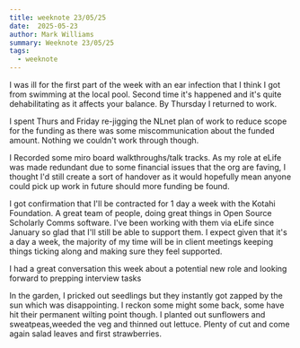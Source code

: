 ```yaml
---
title: weeknote 23/05/25
date:  2025-05-23
author: Mark Williams
summary: Weeknote 23/05/25
tags: 
  - weeknote
---
```


I was ill for the first part of the week with an ear infection that I think I got from swimming at the local pool. Second time it's happened and it's quite dehabilitating as it affects your balance. By Thursday I returned to work. 

I spent Thurs and Friday re-jigging the NLnet plan of work to reduce scope for the funding as there was some miscommunication about the funded amount. Nothing we couldn't work through though. 

I Recorded some miro board walkthroughs/talk tracks. As my role at eLife was made redundant due to some financial issues that the org are faving, I thought I'd still create a sort of handover as it would hopefully mean anyone could pick up work in future should more funding be found. 

I got confirmation that I'll be contracted for 1 day a week with the Kotahi Foundation. A great team of people, doing great things in Open Source Scholarly Comms software. I've been working with them via eLife since January so glad that I'll still be able to support them. I expect given that it's a day a week, the majority of my time will be in client meetings keeping things ticking along and making sure they feel supported. 

I had a great conversation this week about a potential new role and looking forward to prepping interview tasks

In the garden, I pricked out seedlings but they instantly got zapped by the sun which was disappointing. I reckon some might some back, some have hit their permanent wilting point though. I planted out sunflowers and sweatpeas,weeded the veg and thinned out lettuce. Plenty of cut and come again salad leaves and first strawberries. 